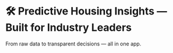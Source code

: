 # 🛠️ Predictive Housing Insights — Built for Industry Leaders
From raw data to transparent decisions — all in one app.
